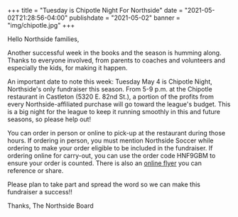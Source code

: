 +++
title = "Tuesday is Chipotle Night For Northside"
date = "2021-05-02T21:28:56-04:00"
publishdate = "2021-05-02"
banner = "img/chipotle.jpg"
+++

Hello Northside families,

Another successful week in the books and the season is humming along.  Thanks to everyone involved, from parents to coaches and volunteers and especially the kids, for making it happen.

An important date to note this week: Tuesday May 4 is Chipotle Night, Northside's only fundraiser this season.<!-- more -->  From 5-9 p.m. at the Chipotle restaurant in Castleton (5320 E. 82nd St.), a portion of the profits from every Northside-affiliated purchase will go toward the league's budget. This is a big night for the league to keep it running smoothly in this and future seasons, so please help out!

You can order in person or online to pick-up at the restaurant during those hours. If ordering in person, you must mention Northside Soccer while ordering to make your order eligible to be included in the fundraiser.  If ordering online for carry-out, you can use the order code HNF9GBM to ensure your order is counted.  There is also an [online flyer](https://socialportal.chipotle.com/fundraiser/social/partner/portal/6XA5Tx01eAypVLVoNoTSxNT2lE8rkGoyBU2DwiKw4tDsghVoJK1GNISuVAKgcnXM3bfMxLaywlW13L2is8ZZqFQaXmwSv8evzEMhvB7E4cRQnv5rPtURtMYwZJ8iwfjv/1202105041721) you can reference or share.

Please plan to take part and spread the word so we can make this fundraiser a success!!

Thanks,
The Northside Board
